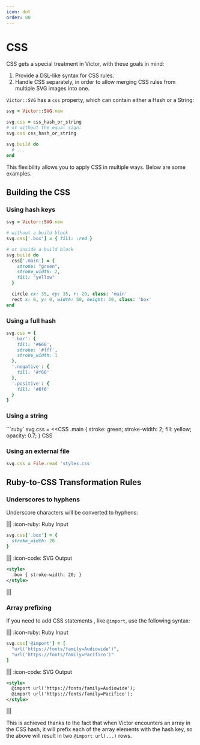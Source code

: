 ```yaml
---
icon: dot
order: 80
---
```


# CSS

CSS gets a special treatment in Victor, with these goals in mind:

1. Provide a DSL-like syntax for CSS rules.
2. Handle CSS separately, in order to allow merging CSS rules from multiple SVG
   images into one.

`Victor::SVG` has a `css` property, which can contain either a Hash or a String:

```ruby
svg = Victor::SVG.new

svg.css = css_hash_or_string
# or without the equal sign:
svg.css css_hash_or_string

svg.build do
  # ...
end
```

This flexibility allows you to apply CSS in multiple ways. Below are some
examples.

## Building the CSS

### Using hash keys

```ruby
svg = Victor::SVG.new

# without a build block
svg.css['.box'] = { fill: :red }

# or inside a build block
svg.build do 
  css['.main'] = {
    stroke: "green", 
    stroke_width: 2,
    fill: "yellow"
  }

  circle cx: 35, cy: 35, r: 20, class: 'main'
  rect x: 0, y: 0, width: 50, height: 50, class: 'box'
end
```

### Using a full hash

```ruby
svg.css = {
  '.bar': {
    fill: '#666',
    stroke: '#fff',
    stroke_width: 1
  },
  '.negative': {
    fill: '#f66'
  },
  '.positive': {
    fill: '#6f6'
  }
}
```

### Using a string

```ruby`
svg.css = <<CSS
  .main {
    stroke: green;
    stroke-width: 2;
    fill: yellow;
    opacity: 0.7;
  }
CSS

### Using an external file

```ruby
svg.css = File.read 'styles.css'
```

## Ruby-to-CSS Transformation Rules

### Underscores to hyphens

Underscore characters will be converted to hyphens:

||| :icon-ruby: Ruby Input
```ruby
svg.css['.box'] = {
  stroke_width: 20
}
```

||| :icon-code: SVG Output

```svg
<style>
  .box { stroke-width: 20; }
</style>
```

|||

### Array prefixing

If you need to add CSS statements , like `@import`, use the following syntax:

||| :icon-ruby: Ruby Input

```ruby
svg.css['@import'] = [
  "url('https://fonts/family=Audiowide')",
  "url('https://fonts/family=Pacifico')"
]
```

||| :icon-code: SVG Output
```svg
<style>
  @import url('https://fonts/family=Audiowide');
  @import url('https://fonts/family=Pacifico');
</style>
```


|||

This is achieved thanks to the fact that when Victor encounters an array
in the CSS hash, it will prefix each of the array elements with the hash
key, so the above will result in two `@import url(...)` rows.



